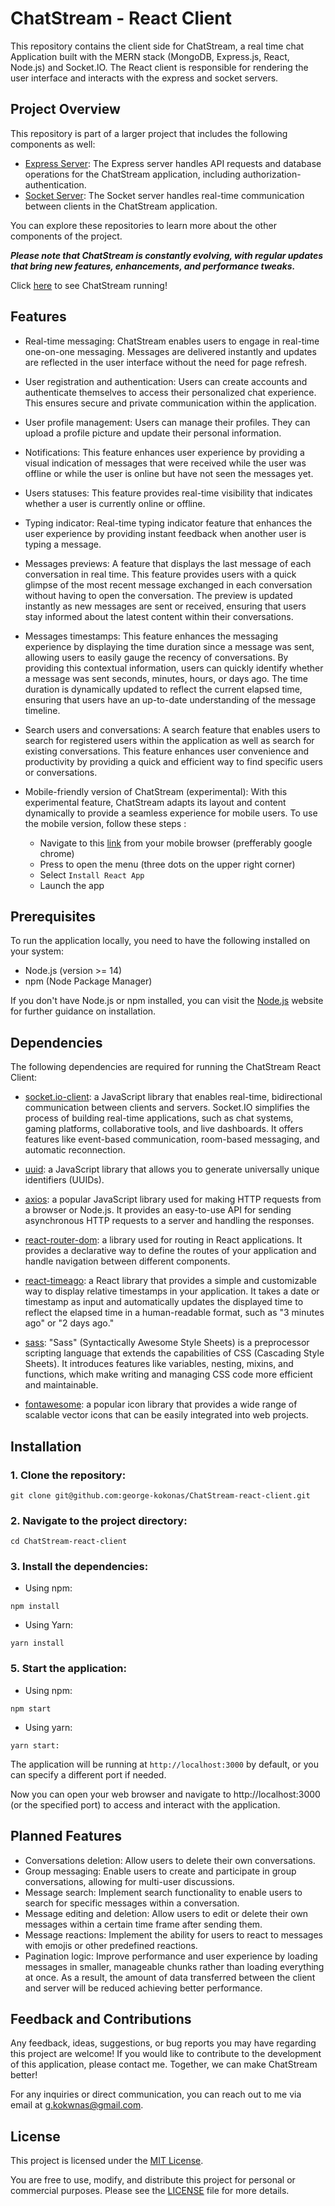 # ChatStream - React Client

This repository contains the client side for ChatStream, a real time chat Application built with the MERN stack (MongoDB, Express.js, React, Node.js) and Socket.IO. The React client is responsible for rendering the user interface and interacts with the express and socket servers.

## Project Overview
This repository is part of a larger project that includes the following components as well:
- [Express Server](https://github.com/your-username/express-server): The Express server handles API requests and database operations for the ChatStream application, including authorization-authentication.
- [Socket Server](https://github.com/george-kokonas/ChatStream-socket-server): The Socket server handles real-time communication between clients in the ChatStream application.

You can explore these repositories to learn more about the other components of the project.

***Please note that ChatStream is constantly evolving, with regular updates that bring new features, enhancements, and performance tweaks.***

Click [here](https://chatstream.netlify.app) to see ChatStream running!

## Features
- Real-time messaging: ChatStream enables users to engage in real-time one-on-one messaging. Messages are delivered instantly and updates are reflected in the user interface without the need for page refresh.
- User registration and authentication: Users can create accounts and authenticate themselves to access their personalized chat experience. This ensures secure and private communication within the application.
- User profile management: Users can manage their profiles. They can upload a profile picture and update their personal information.
- Notifications: This feature enhances user experience by providing a visual indication of messages that were received while the user was offline or while the user is online but have not seen the messages yet.
- Users statuses: This feature provides real-time visibility that indicates whether a user is currently online or offline. 
- Typing indicator:  Real-time typing indicator feature that enhances the user experience by providing instant feedback when another user is typing a message.
- Messages previews: A feature that displays the last message of each conversation in real time. This feature provides users with a quick glimpse of the most recent message exchanged in each conversation without having to open the conversation. The preview is updated instantly as new messages are sent or received, ensuring that users stay informed about the latest content within their conversations.
- Messages timestamps: This feature enhances the messaging experience by displaying the time duration since a message was sent, allowing users to easily gauge the recency of conversations. By providing this contextual information, users can quickly identify whether a message was sent seconds, minutes, hours, or days ago. The time duration is dynamically updated to reflect the current elapsed time, ensuring that users have an up-to-date understanding of the message timeline. 
- Search users and conversations: A search feature that enables users to search for registered users within the application as well as search for existing conversations. This feature enhances user convenience and productivity by providing a quick and efficient way to find specific users or conversations.
- Mobile-friendly version of ChatStream (experimental): With this experimental feature, ChatStream adapts its layout and content dynamically to provide a seamless experience for mobile users. To use the mobile version, follow these steps :

  - Navigate to this [link](https://chatstream.netlify.app) from your mobile browser (prefferably google chrome)
  - Press to open the menu (three dots on the upper right corner)
  - Select `Install React App` 
  - Launch the app

 
## Prerequisites
To run the application locally, you need to have the following installed on your system:
- Node.js (version >= 14)
- npm (Node Package Manager)

If you don't have Node.js or npm installed, you can visit the [Node.js](https://nodejs.org/) website for further guidance on installation.

## Dependencies
The following dependencies are required for running the ChatStream React Client:
- [socket.io-client](https://socket.io/docs/v4/client-api/): a JavaScript library that enables real-time, bidirectional communication between clients and servers. Socket.IO simplifies the process of building real-time applications, such as chat systems, gaming platforms, collaborative tools, and live dashboards. It offers features like event-based communication, room-based messaging, and automatic reconnection.

- [uuid](https://www.npmjs.com/package/uuid): a JavaScript library that allows you to generate universally unique identifiers (UUIDs).

- [axios](https://axios-http.com/): a popular JavaScript library used for making HTTP requests from a browser or Node.js. It provides an easy-to-use API for sending asynchronous HTTP requests to a server and handling the responses.

- [react-router-dom](https://www.npmjs.com/package/react-router-dom): a library used for routing in React applications. It provides a declarative way to define the routes of your application and handle navigation between different components.

- [react-timeago](https://www.npmjs.com/package/react-timeago):  a React library that provides a simple and customizable way to display relative timestamps in your application. It takes a date or timestamp as input and automatically updates the displayed time to reflect the elapsed time in a human-readable format, such as "3 minutes ago" or "2 days ago."

- [sass](https://sass-lang.com/): "Sass" (Syntactically Awesome Style Sheets) is a preprocessor scripting language that extends the capabilities of CSS (Cascading Style Sheets). It introduces features like variables, nesting, mixins, and functions, which make writing and managing CSS code more efficient and maintainable.

- [fontawesome](https://fontawesome.com/): a popular icon library that provides a wide range of scalable vector icons that can be easily integrated into web projects.


## Installation
### 1. Clone the repository:
```
git clone git@github.com:george-kokonas/ChatStream-react-client.git

```

### 2. Navigate to the project directory:
```
cd ChatStream-react-client
```

### 3. Install the dependencies:
- Using npm:
```
npm install
```
- Using Yarn:
```
yarn install
```

### 5. Start the application:
- Using npm:
```
npm start
```
- Using yarn:
```
yarn start:
```
The application will be running at `http://localhost:3000` by default, or you can specify a different port if needed.

Now you can open your web browser and navigate to http://localhost:3000 (or the specified port) to access and interact with the application.

## Planned Features
- Conversations deletion: Allow users to delete their own conversations.
- Group messaging: Enable users to create and participate in group conversations, allowing for multi-user discussions.
- Message search: Implement search functionality to enable users to search for specific messages within a conversation.
- Message editing and deletion: Allow users to edit or delete their own messages within a certain time frame after sending them.
- Message reactions: Implement the ability for users to react to messages with emojis or other predefined reactions.
- Pagination logic: Improve performance and user experience by loading messages in smaller, manageable chunks rather than loading everything at once. As a result, the amount of data transferred between the client and server will be reduced achieving better performance.

## Feedback and Contributions

Any feedback, ideas, suggestions, or bug reports you may have regarding this project are welcome! If you would like to contribute to the development of this application, please contact me. Together, we can make ChatStream better!

For any inquiries or direct communication, you can reach out to me via email at [g.kokwnas@gmail.com](mailto:g.kokwnas@gmail.com).

## License

This project is licensed under the [MIT License](https://opensource.org/license/mit/).

You are free to use, modify, and distribute this project for personal or commercial purposes. Please see the [LICENSE](LICENSE) file for more details.

